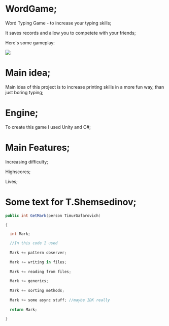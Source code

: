 # WordGame;

Word Typing Game - to increase your typing skills;

It saves records and allow you to competete with your friends;

Here's some gameplay:

![](https://i.ibb.co/NNy3qHd/gameplay.png)

# Main idea;

Main idea of this project is to increase printing skills in a more fun way, than just boring typing;

# Engine;

To create this game I used Unity and C#;

# Main Features;

Increasing difficulty;

Highscores;

Lives;

# Some text for T.Shemsedinov;

```c#
public int GetMark(person TimurGafarovich) 

{

  int Mark;

  //In this code I used
  
  Mark += pattern observer;
  
  Mark += writing in files;
  
  Mark += reading from files;
  
  Mark += generics;
  
  Mark += sorting methods;
  
  Mark += some async stuff; //maybe IDK really
  
  return Mark;
  
}
```

